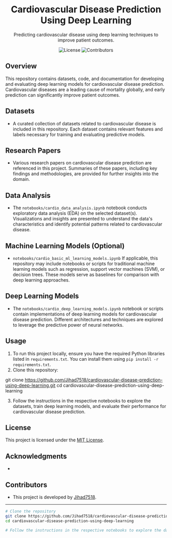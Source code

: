 <!-- Project Title -->
<h1 align="center">Cardiovascular Disease Prediction Using Deep Learning</h1>

<!-- Project Description -->
<p align="center">Predicting cardiovascular disease using deep learning techniques to improve patient outcomes.</p>

<!-- Project Badges -->
<p align="center">
  <img src="https://img.shields.io/github/license/Jihad7518/cardiovascular-disease-prediction-using-deep-learning" alt="License">
  <img src="https://img.shields.io/github/contributors/Jihad7518/cardiovascular-disease-prediction-using-deep-learning" alt="Contributors">
</p>

<!-- Project Overview -->
## Overview
This repository contains datasets, code, and documentation for developing and evaluating deep learning models for cardiovascular disease prediction. Cardiovascular diseases are a leading cause of mortality globally, and early prediction can significantly improve patient outcomes.

<!-- Datasets -->
## Datasets
- A curated collection of datasets related to cardiovascular disease is included in this repository. Each dataset contains relevant features and labels necessary for training and evaluating predictive models.

<!-- Research Papers -->
## Research Papers
- Various research papers on cardiovascular disease prediction are referenced in this project. Summaries of these papers, including key findings and methodologies, are provided for further insights into the domain.

<!-- Data Analysis -->
## Data Analysis
- The `notebooks/cardio_data_analysis.ipynb` notebook conducts exploratory data analysis (EDA) on the selected dataset(s). Visualizations and insights are presented to understand the data's characteristics and identify potential patterns related to cardiovascular disease.

<!-- Machine Learning Models -->
## Machine Learning Models (Optional)
- `notebooks/cardio_basic_ml_learning_models.ipynb` If applicable, this repository may include notebooks or scripts for traditional machine learning models such as regression, support vector machines (SVM), or decision trees. These models serve as baselines for comparison with deep learning approaches.

<!-- Deep Learning Models -->
## Deep Learning Models
- The `notebooks/cardio_deep_learning_models.ipynb` notebook or scripts contain implementations of deep learning models for cardiovascular disease prediction. Different architectures and techniques are explored to leverage the predictive power of neural networks.

<!-- Usage -->
## Usage
1. To run this project locally, ensure you have the required Python libraries listed in `requirements.txt`. You can install them using `pip install -r requirements.txt`.
2. Clone this repository:

git clone https://github.com/Jihad7518/cardiovascular-disease-prediction-using-deep-learning.git
cd cardiovascular-disease-prediction-using-deep-learning

3. Follow the instructions in the respective notebooks to explore the datasets, train deep learning models, and evaluate their performance for cardiovascular disease prediction.

## License
This project is licensed under the [MIT License](LICENSE).

## Acknowledgments
- 

## Contributors
- This project is developed by [Jihad7518](https://github.com/Jihad7518).

---

```bash
# Clone the repository
git clone https://github.com/Jihad7518/cardiovascular-disease-prediction-using-deep-learning.git
cd cardiovascular-disease-prediction-using-deep-learning

# Follow the instructions in the respective notebooks to explore the datasets, train deep learning models, and evaluate their performance for cardiovascular disease prediction.
